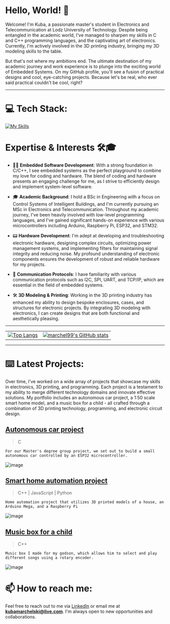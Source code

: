 # Hello, World! 🚀
Welcome! I'm Kuba, a passionate master's student in Electronics and Telecommunication at Lodz University of Technology. Despite being entangled in the academic world, I've managed to sharpen my skills in C and C++ programming languages, and the captivating art of electronics. Currently, I'm actively involved in the 3D printing industry, bringing my 3D modeling skills to the table. 

But that's not where my ambitions end. The ultimate destination of my academic journey and work experience is to plunge into the exciting world of Embedded Systems. On my GitHub profile, you'll see a fusion of practical designs and cool, eye-catching projects. Because let's be real, who ever said practical couldn't be cool, right?

---

# 💻 Tech Stack:
[![My Skills](https://skillicons.dev/icons?i=c,cpp,python,blender,eclipse,vscode,cmake,linux&theme=dark&perline=8)](https://skillicons.dev)

# Expertise & Interests 🛠️🎓

- 👨‍💻 **Embedded Software Development**: With a strong foundation in C/C++, I see embedded systems as the perfect playground to combine my love for coding and hardware. The blend of coding and hardware presents an engaging challenge for me, as I strive to efficiently design and implement system-level software.

- 🎓 **Academic Background**: I hold a BSc in Engineering with a focus on Control Systems of Intelligent Buildings, and I'm currently pursuing an MSc in Electronics and Telecommunication. Throughout my academic journey, I've been heavily involved with low-level programming languages, and I've gained significant hands-on experience with various microcontrollers including Arduino, Raspberry Pi, ESP32, and STM32.

- 📟 **Hardware Development**: I'm adept at developing and troubleshooting electronic hardware, designing complex circuits, optimizing power management systems, and implementing filters for maintaining signal integrity and reducing noise. My profound understanding of electronic components ensures the development of robust and reliable hardware for my projects.

- 📡 **Communication Protocols**: I have familiarity with various communication protocols such as I2C, SPI, UART, and TCP/IP, which are essential in the field of embedded systems. 

- 🛠️ **3D Modeling & Printing**: Working in the 3D printing industry has enhanced my ability to design bespoke enclosures, cases, and structures for electronic projects. By integrating 3D modeling with electronics, I can create designs that are both functional and aesthetically pleasing.

---

<div align="left">
    <table>
      <tr>
        <td valign="top">
          <a href="https://github.com/marchel99/github-readme-stats">
            <img src="https://github-readme-stats.vercel.app/api/top-langs/?username=marchel99&langs_count=3&theme=radical" alt="Top Langs">
          </a>
        </td>
        <td valign="top">
          <a href="https://github.com/marchel99/github-readme-stats">
            <img src="https://github-readme-stats.vercel.app/api?username=marchel99&show_icons=true&theme=radical" alt="marchel99's GitHub stats">
          </a>
        </td>
      </tr>
    </table>
</div>

---

# ⌨️ Latest Projects:
Over time, I've worked on a wide array of projects that showcase my skills in electronics, 3D printing, and programming. Each project is a testament to my ability to merge different technology domains and innovate effective solutions. My portfolio includes an autonomous car project, a 1:50 scale smart home model, and a music box for a child - all crafted through a combination of 3D printing technology, programming, and electronic circuit design.

## [Autonomous car project](https://github.com/marchel99/-Autonomus-Car-Project)
> C 
 
    For our Master's degree group project, we set out to build a small autonomous car controlled by an ESP32 microcontroller.
> 
![image]( https://lh3.googleusercontent.com/drive-viewer/AFGJ81pn5Rtz7TAvlFyOSZZMD667DSvY_cXLQLKG1aW6saLcxU7NiP1ps68i9V2EuKcpHdmAqUFsKy0uPZDkD7MeNQLXZYMq=w1920-h947 )

## [Smart home automation project](https://github.com/marchel99/Smart-Home-Automation-Project)
> C++ | JavaScript | Python

    Home automation project that utilizes 3D printed models of a house, an Arduino Mega, and a Raspberry Pi
> 
![image]( https://lh3.googleusercontent.com/drive-viewer/AFGJ81pxS9cvNl9_nI9hJnL_1zorkk833OWiYmFElXeyCA2vOXy7iHNUITFeKZwi9MD8fnqiKK_-2c34meNM_JqjnpF-Y-XJoQ=w1920-h947 ) 

## [Music box for a child](https://github.com/marchel99/Music-box-for-a-child)
> C++
 
    Music box I made for my godson, which allows him to select and play different songs using a rotary encoder. 
> 
![image]( https://lh3.googleusercontent.com/drive-viewer/AFGJ81pldBFBoVPreZV5F7kGP64z4FLIvWCf5nmasmZk0G7Z4Fjuci_BEF3ttF7ST5Gwok9B4JUgQKDA4eGAGf32gf25Vq1iVw=w1920-h947   )


# 📫 How to reach me:

Feel free to reach out to me via [LinkedIn](https://www.linkedin.com/in/jakub-marchelski) or email me at **kubamarchelski@live.com**. I'm always open to new opportunities and collaborations.








<!--
**marchel99/marchel99** is a ✨ _special_ ✨ repository because its `README.md` (this file) appears on your GitHub profile.


Here are some ideas to get you started:

- 🔭 I’m currently working on ...
- 🌱 I’m currently learning ...
- 👯 I’m looking to collaborate on ...
- 🤔 I’m looking for help with ...
- 💬 Ask me about ...
- 📫 How to reach me: ...
- 😄 Pronouns: ...
- ⚡ Fun fact: ...
-->
